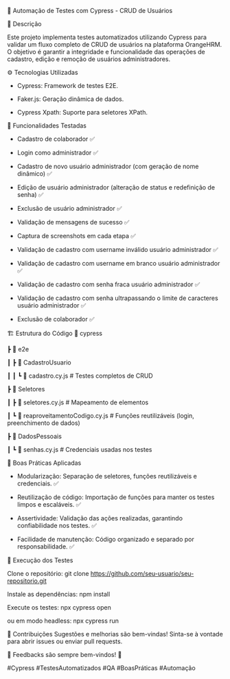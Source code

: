 📌 Automação de Testes com Cypress - CRUD de Usuários

📖 Descrição

Este projeto implementa testes automatizados utilizando Cypress para validar um fluxo completo de CRUD de usuários na plataforma OrangeHRM. O objetivo é garantir a integridade e funcionalidade das operações de cadastro, edição e remoção de usuários administradores.


⚙️ Tecnologias Utilizadas

- Cypress: Framework de testes E2E.

- Faker.js: Geração dinâmica de dados.

- Cypress Xpath: Suporte para seletores XPath.


🚀 Funcionalidades Testadas

- Cadastro de colaborador ✅
  
- Login como administrador ✅

- Cadastro de novo usuário administrador (com geração de nome dinâmico) ✅

- Edição de usuário administrador (alteração de status e redefinição de senha) ✅

- Exclusão de usuário administrador ✅

- Validação de mensagens de sucesso ✅

- Captura de screenshots em cada etapa ✅

- Validação de cadastro com username inválido usuário administrador ✅

- Validação de cadastro com username em branco usuário administrador ✅

- Validação de cadastro com senha fraca usuário administrador ✅

- Validação de cadastro com senha ultrapassando o limite de caracteres usuário administrador ✅

- Exclusão de colaborador ✅

🏗 Estrutura do Código
📂 cypress

 ┣ 📂 e2e

 ┃ ┣ 📂 CadastroUsuario

 ┃ ┃ ┗ 📜 cadastro.cy.js  # Testes completos de CRUD

 ┣ 📂 Seletores

 ┃ ┣ 📜 seletores.cy.js  # Mapeamento de elementos

 ┃ ┗ 📜 reaproveitamentoCodigo.cy.js  # Funções reutilizáveis (login, preenchimento de dados)

 ┣ 📂 DadosPessoais

 ┃ ┗ 📜 senhas.cy.js  # Credenciais usadas nos testes

 
📌 Boas Práticas Aplicadas
- Modularização: Separação de seletores, funções reutilizáveis e credenciais. ✅

- Reutilização de código: Importação de funções para manter os testes limpos e escaláveis. ✅

- Assertividade: Validação das ações realizadas, garantindo confiabilidade nos testes. ✅

- Facilidade de manutenção: Código organizado e separado por responsabilidade. ✅


🔧 Execução dos Testes

Clone o repositório:
git clone https://github.com/seu-usuario/seu-repositorio.git

Instale as dependências:
npm install

Execute os testes:
npx cypress open

ou em modo headless:
npx cypress run


📌 Contribuições
Sugestões e melhorias são bem-vindas! Sinta-se à vontade para abrir issues ou enviar pull requests.


📢 Feedbacks são sempre bem-vindos! 🚀


#Cypress #TestesAutomatizados #QA #BoasPráticas #Automação
